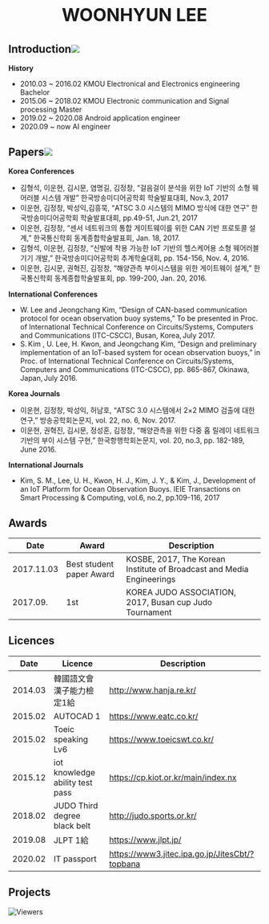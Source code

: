 <h1 align="center" style="display: block; font-size: 2.5em; font-weight: bold; margin-block-start: 1em; margin-block-end: 1em;">
<strong>WOONHYUN LEE</strong>
</h1>

<!-- markdownlint-disable -->

## Introduction[![](./docs/img/pin.svg)](#introduction)

**History**   
* 2010.03 ~ 2016.02 KMOU Electronical and Electronics engineering Bachelor  
* 2015.06 ~ 2018.02 KMOU Electronic communication and Signal processing Master  
* 2019.02 ~ 2020.08 Android application engineer  
* 2020.09 ~ now AI engineer  

## Papers[![](./docs/img/pin.svg)](#motivation)

**Korea Conferences**
* 김형석, 이운현, 김시문, 염명길, 김정창, “걸음걸이 분석을 위한 IoT 기반의 소형 웨어러블 시스템 개발” 한국방송미디어공학회 학술발표대회, Nov.3, 2017 
* 이운현, 김정창, 박성익,김흥묵, “ATSC 3.0 시스템의 MIMO 방식에 대한 연구” 한국방송미디어공학회 학술발표대회, pp.49-51, Jun.21, 2017 
* 이운현, 김정창, “센서 네트워크의 통합 게이트웨이를 위한 CAN 기반 프로토콜 설계,” 한국통신학회 동계종합학술발표회, Jan. 18, 2017. 
* 김형석, 이운현, 김정창, “신발에 착용 가능한 IoT 기반의 헬스케어용 소형 웨어러블 기기 개발,” 한국방송미디어공학회 추계학술대회, pp. 154-156, Nov. 4, 2016. 
* 이운현, 김시문, 권혁진, 김정창, “해양관측 부이시스템을 위한 게이트웨이 설계,” 한국통신학회 동계종합학술발표회, pp. 199-200, Jan. 20, 2016.

**International Conferences**
* W. Lee and Jeongchang Kim, “Design of CAN-based communication protocol for ocean observation buoy systems,” To be presented in Proc. of International Technical Conference on Circuits/Systems, Computers and Communications (ITC-CSCC), Busan, Korea, July 2017. 
* S. Kim , U. Lee, H. Kwon, and Jeongchang Kim, “Design and preliminary implementation of an IoT-based system for ocean observation buoys,” in Proc. of International Technical Conference on Circuits/Systems, Computers and Communications (ITC-CSCC), pp. 865-867, Okinawa, Japan, July 2016.

**Korea Journals**
* 이운현, 김정창, 박성익, 허남호, “ATSC 3.0 시스템에서 2×2 MIMO 검출에 대한 연구,” 방송공학회논문지, vol. 22, no. 6, Nov. 2017.
* 이운현, 권혁진, 김시문, 정성훈, 김정창, “해양관측을 위한 다중 홉 릴레이 네트워크 기반의 부이 시스템 구현,” 한국항행학회논문지, vol. 20, no.3, pp. 182-189, June 2016.

**International Journals**
* Kim, S. M., Lee, U. H., Kwon, H. J., Kim, J. Y., & Kim, J., Development of an IoT Platform for Ocean Observation Buoys. IEIE Transactions on Smart Processing & Computing, vol.6, no.2, pp.109-116, 2017


## Awards
|Date|Award|Description|
|------|---|---|
|2017.11.03|Best student paper Award |KOSBE, 2017, The Korean Institute of Broadcast and Media Engineerings |
|2017.09.|1st |KOREA JUDO ASSOCIATION, 2017, Busan cup Judo Tournament|


## Licences
|Date|Licence|Description|
|------|---|---|
|2014.03|韓國語文會漢子能力檢定1給|http://www.hanja.re.kr/|
|2015.02|AUTOCAD 1|https://www.eatc.co.kr/|
|2015.02|Toeic speaking Lv6|https://www.toeicswt.co.kr/|
|2015.12|iot knowledge ability test pass|https://cp.kiot.or.kr/main/index.nx|
|2018.02|JUDO Third degree black belt|http://judo.sports.or.kr/|
|2019.08|JLPT 1給|https://www.jlpt.jp/|
|2020.02|IT passport|https://www3.jitec.ipa.go.jp/JitesCbt/?topbana|

## Projects



![Viewers](https://gpvc.arturio.dev/aregtech)

<!-- markdownlint-enable -->
